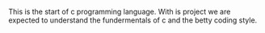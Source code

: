 This is the start of c programming language. With is project we are expected to understand the fundermentals of c and the betty coding style.

